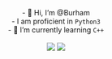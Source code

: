 <div class="description" align="center">
- 👋 Hi, I’m @Burham<br/>
- I am proficient in <code>Python3</code><br/>
- 🌱 I’m currently learning <code>C++</code><br/><br/>
</div>

<div class="image" align="center">
    <img src="https://github-readme-stats.vercel.app/api?username=Bur-Ham&show_icons=true&theme=radical"></img>
    <img src="https://discord.c99.nl/widget/theme-3/495099741621846016.png"></img>
</div>

<!---
Bur-ham/Bur-ham is a ✨ special ✨ repository because its `README.md` (this file) appears on your GitHub profile.
You can click the Preview link to take a look at your changes.
--->
